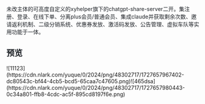 <font style="color:rgb(31, 35, 40);">未改主体的可高度自定义的xyhelper旗下的chatgpt-share-server二开。集注册、登录、在线下单、分离plus会员/普通会员、集成claude并获取剩余次数、邀请返利机制、二级分销系统、优惠券发放、激活码发放、公告管理、虚拟车队等实用功能于一体。</font>

<font style="color:rgb(31, 35, 40);"></font>

<font style="color:rgb(31, 35, 40);"></font>

<h2 id="VWKIZ"><font style="color:rgb(31, 35, 40);">预览</font></h2>
![11123](https://cdn.nlark.com/yuque/0/2024/png/48302717/1727657967402-dc80543c-bf44-4cb5-bcd5-65caa7c47605.png)![465dsa](https://cdn.nlark.com/yuque/0/2024/png/48302717/1727657980443-0c34a801-ffb8-4cdc-ac5f-895cd8197f6e.png)

